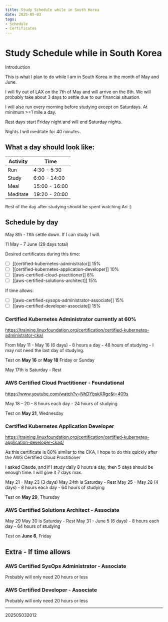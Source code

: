 ```yaml
---
title: Study Schedule while in South Korea
date: 2025-05-03
tags:
- Schedule
- Certificates
---
```


# Study Schedule while in South Korea

Introduction

This is what I plan to do while I am in South Korea in the month of May and
June.

I will fly out of LAX on the 7th of May and will arrive on the 8th. We will
probably take about 3 days to settle due to our financial situation.

I will also run every morning before studying except on Saturdays.
At minimum >=1 mile a day.

Rest days start Friday night and will end Saturday nights.

Nights I will meditate for 40 minutes.

## What a day should look like:

| Activity | Time |
| -------------- | --------------- |
| Run | 4:30 - 5:30 |
| Study | 6:00 - 14:00 |
| Meal | 15:00 - 16:00 |
| Meditate | 19:20 - 20:00 |

Rest of the day after studying should be spent watching Ari :)

## Schedule by day

May 8th - 11th settle down. If I can study I will.

11 May - 7 June (29 days total)

Desired certificates during this time:
- [ ] [[certified-kubernetes-administrator]] 15%
- [ ] [[certified-kubernetes-application-developer]] 10%
- [ ] [[aws-certified-cloud-practitioner]] 8%
- [ ] [[aws-certified-solutions-architect]] 15%

If time allows:
- [ ] [[aws-certified-sysops-administrator-associate]] 15%
- [ ] [[aws-certified-developer-associate]] 15%

### Certified Kubernetes Administrator currently at 60%

<https://training.linuxfoundation.org/certification/certified-kubernetes-administrator-cka/>

From May 11 - May 16 (6 days)
    - 8 hours a day - 48 hours of studying
    - I may not need the last day of studying.

Test on **May 16** or **May 18** Friday or Sunday

May 17th is Saturday - Rest

### AWS Certified Cloud Practitioner - Foundational

<https://www.youtube.com/watch?v=NhDYbskXRgc&t=409s>

May 18 - 20
    - 8 hours each day - 24 hours of studying

Test on **May 21**, Wednesday

### Certified Kubernetes Application Developer

<https://training.linuxfoundation.org/certification/certified-kubernetes-application-developer-ckad/>

As this certificate is 80% similar to the CKA, I hope to do this quickly after
the AWS Certified Cloud Practitioner

I asked Claude, and if I study daily 8 hours a day, then 5 days should be
enough time. I will give it 7 days max.

May 21 - May 23 (3 days)
May 24th is Saturday - Rest
May 25 - May 28 (4 days)
    - 8 hours each day - 64 hours of studying

Test on **May 29**, Thursday

### AWS Certified Solutions Architect - Associate

May 29
May 30 is Saturday - Rest
May 31 - June 5 (6 days)
    - 8 hours each day - 64 hours of studying

Test on **June 6**, Friday

## Extra - If time allows

### AWS Certified SysOps Administrator - Associate

Probably will only need 20 hours or less


### AWS Certified Developer - Associate

Probably will only need 20 hours or less




---


202505032012
